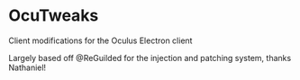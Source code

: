 # OcuTweaks

Client modifications for the Oculus Electron client

Largely based off @ReGuilded for the injection and patching system, thanks Nathaniel!
